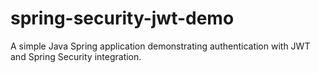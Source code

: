 # spring-security-jwt-demo
A simple Java Spring application demonstrating authentication with JWT and Spring Security integration.
